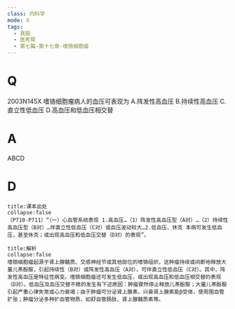 ```yaml
---
class: 内科学
mode: X
tags:
  - 真题
  - 医考帮
  - 第七篇-第十七章-嗜铬细胞瘤
---
```


# Q
2003N145X 嗜铬细胞瘤病人的血压可表现为
A.阵发性高血压
B.持续性高血压
C.直立性低血压
D.高血压和低血压相交替

# A
ABCD
# D
```ad-note
title:课本出处
collapse:false
（P710-P711）“（一）心血管系统表现 1.高血压…（1）阵发性高血压型（A对）…（2）持续性高血压型（B对）…伴直立性低血压（C对）或血压波动较大…2.低血压、休克 本病可发生低血压，甚至休克；或出现高血压和低血压交替（D对）的表现”。
```

```ad-summary
title:解析
collapse:false
嗜铬细胞瘤起源于肾上腺髓质、交感神经节或其他部位的嗜铬组织，这种瘤持续或间断地释放大量儿茶酚胺，引起持续性（B对）或阵发性高血压（A对），可伴直立性低血压（C对）。其中，阵发性高血压是特征性病变。嗜铬细胞瘤还可发生低血压，或出现高血压和低血压相交替的表现（D对）。低血压及血压交替不稳的发生有下述原因：肿瘤骤然停止释放儿茶酚胺；大量儿茶酚胺引起严重心律失常或心力衰竭；由于肿瘤可分泌肾上腺素，兴奋肾上腺素能β受体，使周围血管扩张；肿瘤分泌多种扩血管物质，如舒血管肠肽、肾上腺髓质素等。
```

